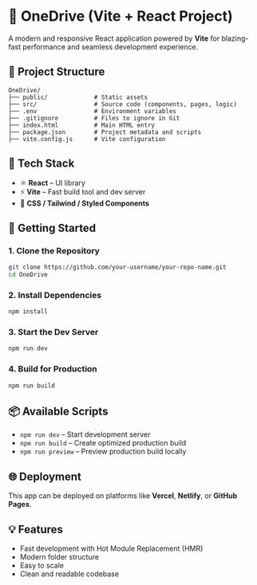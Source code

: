 # 🚀 OneDrive (Vite + React Project)

A modern and responsive React application powered by **Vite** for blazing-fast performance and seamless development experience.

## 📁 Project Structure

```
OneDrive/
├── public/             # Static assets
├── src/                # Source code (components, pages, logic)
├── .env                # Environment variables
├── .gitignore          # Files to ignore in Git
├── index.html          # Main HTML entry
├── package.json        # Project metadata and scripts
├── vite.config.js      # Vite configuration
```

## 🧰 Tech Stack

- ⚛️ **React** – UI library
- ⚡ **Vite** – Fast build tool and dev server
- 🎨 **CSS / Tailwind / Styled Components**

## 🚀 Getting Started

### 1. Clone the Repository

```bash
git clone https://github.com/your-username/your-repo-name.git
cd OneDrive
```

### 2. Install Dependencies

```bash
npm install
```

### 3. Start the Dev Server

```bash
npm run dev
```

### 4. Build for Production

```bash
npm run build
```

## 📦 Available Scripts

- `npm run dev` – Start development server
- `npm run build` – Create optimized production build
- `npm run preview` – Preview production build locally

## 🌐 Deployment

This app can be deployed on platforms like **Vercel**, **Netlify**, or **GitHub Pages**.

## 💡 Features

- Fast development with Hot Module Replacement (HMR)
- Modern folder structure
- Easy to scale
- Clean and readable codebase
